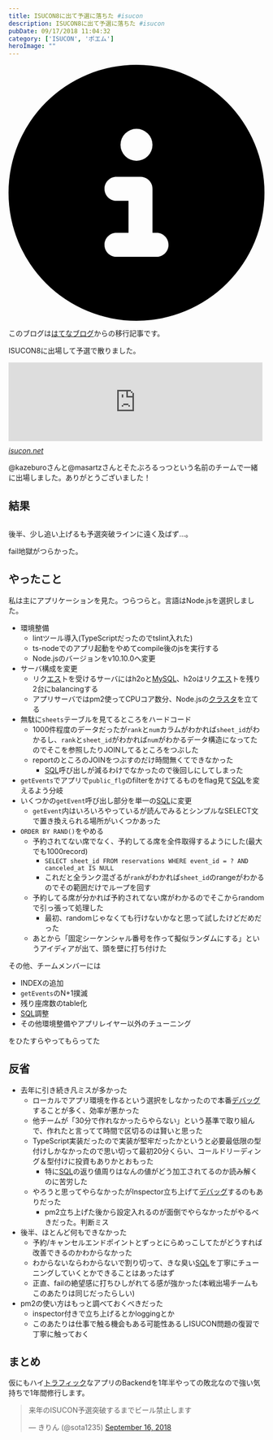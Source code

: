```yaml
---
title: ISUCON8に出て予選に落ちた #isucon
description: ISUCON8に出て予選に落ちた #isucon
pubDate: 09/17/2018 11:04:32
category: ['ISUCON', 'ポエム']
heroImage: ""
---
```


<div class="flex gap-3 items-center bg-gray-200 rounded-md px-5 py-2 mb-[40px]"> 
    <div> 
        <svg xmlns="http://www.w3.org/2000/svg" viewBox="0 0 512 512" class="inline w-6 h-6 fill-black_hover"> 
            <!--!Font Awesome Free 6.6.0 by @fontawesome - https://fontawesome.com License - https://fontawesome.com/license/free Copyright 2024 Fonticons, Inc.--> 
            <path d="M256 512A256 256 0 1 0 256 0a256 256 0 1 0 0 512zM216 336l24 0 0-64-24 0c-13.3 0-24-10.7-24-24s10.7-24 24-24l48 0c13.3 0 24 10.7 24 24l0 88 8 0c13.3 0 24 10.7 24 24s-10.7 24-24 24l-80 0c-13.3 0-24-10.7-24-24s10.7-24 24-24zm40-208a32 32 0 1 1 0 64 32 32 0 1 1 0-64z"></path> 
        </svg> 
    </div> 
    <div> 
        <p>
            このブログは<a 
                href="https://sota1235.hatenablog.com/entry/2018/09/17/110432"
                target="_blank"
                rel="noopener noreferrer"
            >はてなブログ</a>からの移行記事です。
        </p> 
    </div> 
</div>
        <p>ISUCON8に出場して予選で散りました。</p>

<p><iframe src="https://hatenablog-parts.com/embed?url=http%3A%2F%2Fisucon.net%2Farchives%2F52459414.html" title="ISUCON8 2日目の結果と本選出場者決定のお知らせ : ISUCON公式Blog" class="embed-card embed-webcard" scrolling="no" frameborder="0" style="display: block; width: 100%; height: 155px; max-width: 500px; margin: 10px 0px;"></iframe><cite class="hatena-citation"><a href="http://isucon.net/archives/52459414.html">isucon.net</a></cite></p>

<p>@kazeburoさんと@masartzさんとそたぶろるっつという名前のチームで一緒に出場しました。ありがとうございました！</p>

<h2>結果</h2>

<p><img src="https://i.gyazo.com/5cd73c1a8e06fa278a3456a2f38577ac.png" alt="" /></p>

<p>後半、少し追い上げるも予選突破ラインに遠く及ばず…。</p>

<p>fail地獄がつらかった。</p>

<h2>やったこと</h2>

<p>私は主にアプリケーションを見た。つらつらと。言語はNode.jsを選択しました。</p>

<ul>
<li>環境整備

<ul>
<li>lintツール導入(TypeScriptだったのでtslint入れた)</li>
<li>ts-nodeでのアプリ起動をやめてcompile後のjsを実行する</li>
<li>Node.jsのバージョンをv10.10.0へ変更</li>
</ul>
</li>
<li>サーバ構成を変更

<ul>
<li>リク<a class="keyword" href="http://d.hatena.ne.jp/keyword/%A5%A8%A5%B9">エス</a>トを受けるサーバにはh2oと<a class="keyword" href="http://d.hatena.ne.jp/keyword/MySQL">MySQL</a>、h2oはリク<a class="keyword" href="http://d.hatena.ne.jp/keyword/%A5%A8%A5%B9">エス</a>トを残り2台にbalancingする</li>
<li>アプリサーバではpm2使ってCPUコア数分、Node.jsの<a class="keyword" href="http://d.hatena.ne.jp/keyword/%A5%AF%A5%E9%A5%B9%A5%BF">クラスタ</a>を立てる</li>
</ul>
</li>
<li>無駄に<code>sheets</code>テーブルを見てるところをハードコード

<ul>
<li>1000件程度のデータだったが<code>rank</code>と<code>num</code>カラムがわかれば<code>sheet_id</code>がわかるし、<code>rank</code>と<code>sheet_id</code>がわかれば<code>num</code>がわかるデータ構造になってたのでそこを参照したりJOINしてるところをつぶした</li>
<li>reportのところのJOINをつぶすのだけ時間無くてできなかった

<ul>
<li><a class="keyword" href="http://d.hatena.ne.jp/keyword/SQL">SQL</a>呼び出しが減るわけでなかったので後回しにしてしまった</li>
</ul>
</li>
</ul>
</li>
<li><code>getEvents</code>でアプリで<code>public_flg</code>のfilterをかけてるものをflag見て<a class="keyword" href="http://d.hatena.ne.jp/keyword/SQL">SQL</a>を変えるよう分岐</li>
<li>いくつかの<code>getEvent</code>呼び出し部分を単一の<a class="keyword" href="http://d.hatena.ne.jp/keyword/SQL">SQL</a>に変更

<ul>
<li><code>getEvent</code>内はいろいろやっているが読んでみるとシンプルなSELECT文で置き換えられる場所がいくつかあった</li>
</ul>
</li>
<li><code>ORDER BY RAND()</code>をやめる

<ul>
<li>予約されてない席でなく、予約してる席を全件取得するようにした(最大でも1000record)

<ul>
<li><code>SELECT sheet_id FROM reservations WHERE event_id = ? AND canceled_at IS NULL</code></li>
<li>これだと全ランク混ざるが<code>rank</code>がわかれば<code>sheet_id</code>のrangeがわかるのでその範囲だけでループを回す</li>
</ul>
</li>
<li>予約してる席が分かれば予約されてない席がわかるのでそこからrandomで引っ張って処理した

<ul>
<li>最初、randomじゃなくても行けないかなと思って試したけどだめだった</li>
</ul>
</li>
<li>あとから「固定シーケンシャル番号を作って擬似ランダムにする」というアイディアが出て、頭を壁に打ち付けた</li>
</ul>
</li>
</ul>


<p>その他、チームメンバーには</p>

<ul>
<li>INDEXの追加</li>
<li><code>getEvents</code>のN+1撲滅</li>
<li>残り座席数のtable化</li>
<li><a class="keyword" href="http://d.hatena.ne.jp/keyword/SQL">SQL</a>調整</li>
<li>その他環境整備やアプリレイヤー以外のチューニング</li>
</ul>


<p>をひたすらやってもらってた</p>

<h2>反省</h2>

<ul>
<li>去年に引き続き凡ミスが多かった

<ul>
<li>ローカルでアプリ環境を作るという選択をしなかったので本番<a class="keyword" href="http://d.hatena.ne.jp/keyword/%A5%C7%A5%D0%A5%C3%A5%B0">デバッグ</a>することが多く、効率が悪かった</li>
<li>他チームが「30分で作れなかったらやらない」という基準で取り組んで、作れたと言ってて時間で区切るのは賢いと思った</li>
<li>TypeScript実装だったので実装が堅牢だったかというと必要最低限の型付けしかなかったので思い切って最初20分くらい、コールドリーディング＆型付けに投資もありかとおもった

<ul>
<li>特に<a class="keyword" href="http://d.hatena.ne.jp/keyword/SQL">SQL</a>の返り値周りはなんの値がどう加工されてるのか読み解くのに苦労した</li>
</ul>
</li>
<li>やろうと思ってやらなかったがInspector立ち上げて<a class="keyword" href="http://d.hatena.ne.jp/keyword/%A5%C7%A5%D0%A5%C3%A5%B0">デバッグ</a>するのもありだった

<ul>
<li>pm2立ち上げた後から設定入れるのが面倒でやらなかったがやるべきだった。判断ミス</li>
</ul>
</li>
</ul>
</li>
<li>後半、ほとんど何もできなかった

<ul>
<li>予約/キャンセルエンドポイントとずっとにらめっこしてたがどうすれば改善できるのかわからなかった</li>
<li>わからないならわからないで割り切って、きな臭い<a class="keyword" href="http://d.hatena.ne.jp/keyword/SQL">SQL</a>を丁寧にチューニングしていくとかできることはあったはず</li>
<li>正直、failの絶望感に打ちひしがれてる感が強かった(本戦出場チームもこのあたりは同じだったらしい)</li>
</ul>
</li>
<li>pm2の使い方はもっと調べておくべきだった

<ul>
<li>inspector付きで立ち上げるとかloggingとか</li>
<li>このあたりは仕事で触る機会もある可能性あるしISUCON問題の復習で丁寧に触っておく</li>
</ul>
</li>
</ul>


<h2>まとめ</h2>

<p>仮にもハイ<a class="keyword" href="http://d.hatena.ne.jp/keyword/%A5%C8%A5%E9%A5%D5%A5%A3%A5%C3%A5%AF">トラフィック</a>なアプリのBackendを1年半やっての敗北なので強い気持ちで1年間修行します。</p>

<p><blockquote class="twitter-tweet" data-lang="HASH(0xdae8160)"><p lang="ja" dir="ltr">来年のISUCON予選突破するまでビール禁止します</p>&mdash; きりん (@sota1235) <a href="https://twitter.com/sota1235/status/1041269816273694720?ref_src=twsrc%5Etfw">September 16, 2018</a></blockquote><script async src="https://platform.twitter.com/widgets.js" charset="utf-8"></script></p>


